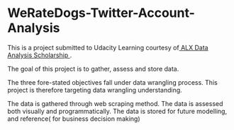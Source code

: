 # WeRateDogs-Twitter-Account-Analysis

This is a project submitted to Udacity Learning courtesy of<a href="#"> ALX Data Analysis Scholarship </a>. 

The goal of this project is to gather, assess and store data. 

The three fore-stated objectives fall under data wrangling process. This project is therefore targeting data wrangling understanding.

The data is gathered through web scraping method.
The data is assessed both visually and programmatically.
The data is stored for future modelling, and reference( for business decision making)
